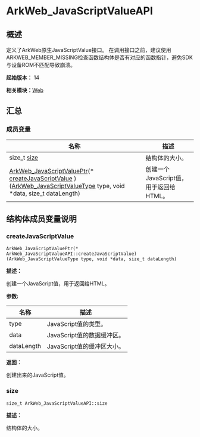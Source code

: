 # ArkWeb_JavaScriptValueAPI


## 概述

定义了ArkWeb原生JavaScriptValue接口。 在调用接口之前，建议使用ARKWEB_MEMBER_MISSING检查函数结构体是否有对应的函数指针，避免SDK与设备ROM不匹配导致崩溃。

**起始版本：** 14

**相关模块：**[Web](_web.md)


## 汇总


### 成员变量

| 名称 | 描述 | 
| -------- | -------- |
| size_t [size](#size) | 结构体的大小。  | 
| [ArkWeb_JavaScriptValuePtr](_web.md#arkweb_javascriptvalueptr)(\* [createJavaScriptValue](#createjavascriptvalue) )([ArkWeb_JavaScriptValueType](_web.md#arkweb_javascriptvaluetype) type, void \*data, size_t dataLength) | 创建一个JavaScript值，用于返回给HTML。  | 


## 结构体成员变量说明


### createJavaScriptValue

```
ArkWeb_JavaScriptValuePtr(* ArkWeb_JavaScriptValueAPI::createJavaScriptValue) (ArkWeb_JavaScriptValueType type, void *data, size_t dataLength)
```
**描述：**

创建一个JavaScript值，用于返回给HTML。

**参数:**

| 名称 | 描述 | 
| -------- | -------- |
| type | JavaScript值的类型。  | 
| data | JavaScript值的数据缓冲区。  | 
| dataLength | JavaScript值的缓冲区大小。  | 

**返回：**

创建出来的JavaScript值。


### size

```
size_t ArkWeb_JavaScriptValueAPI::size
```
**描述：**

结构体的大小。
